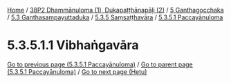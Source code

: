 
[Home](/) / [38P2 Dhammānuloma (1), Dukapaṭṭhānapāḷi (2)](../../../../../38P2.md) / [5 Ganthagocchaka](../../../../5.md) / [5.3 Ganthasampayuttaduka](../../../5.3.md) / [5.3.5 Saṃsaṭṭhavāra](../../5.3.5.md) / [5.3.5.1 Paccayānuloma](../5.3.5.1.md)

# 5.3.5.1.1 Vibhaṅgavāra


[Go to previous page (5.3.5.1 Paccayānuloma)](../5.3.5.1.md) / [Go to parent page (5.3.5.1 Paccayānuloma)](../5.3.5.1.md) / [Go to next page (Hetu)](5.3.5.1.1/Hetu.md)


